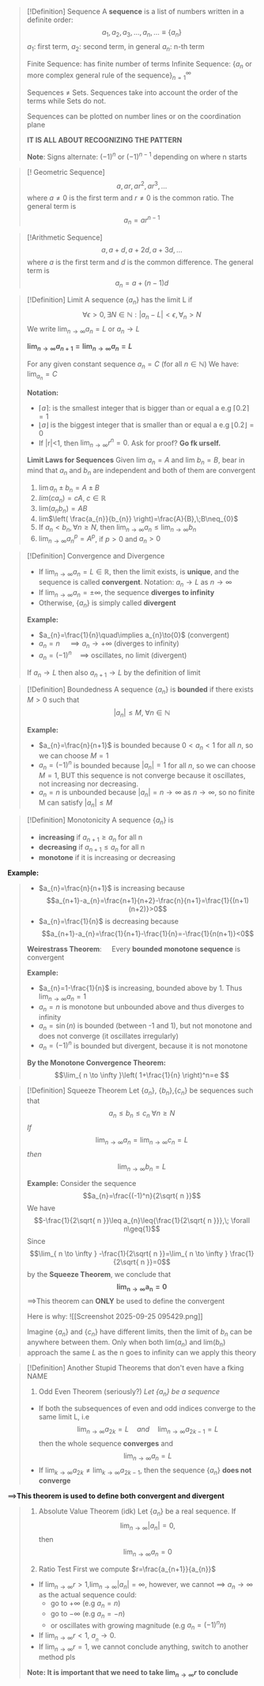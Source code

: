 >	[!Definition] Sequence
>A **sequence** is a list of numbers written in a definite order:
>$$a_{1},a_{2},a_{3},\dots,a_{n},\dots \equiv \{a_{n}\}$$
>$a_{1}$: first term, $a_{2}$: second term, in general $a_{n}$: n-th term
>
>Finite Sequence: has finite number of terms
>Infinite Sequence: $\{a_{n}\text{ or more complex general rule of the sequence}\}^{\infty}_{n=1}$
>
>Sequences $\neq$ Sets. Sequences take into account the order of the terms while Sets do not.
>
>Sequences can be plotted on number lines or on the coordination plane 
>
>**IT IS ALL ABOUT RECOGNIZING THE PATTERN**
>
>**Note**: Signs alternate: $(-1)^n$ or $(-1)^{n-1}$ depending on where n starts

>[! Geometric Sequence]
>$$a, ar, ar^{2},ar^3,\dots$$
>where $a\neq 0$ is the first term and $r \neq{0}$ is the common ratio. The general term is
>$$a_{n}=ar^{n-1}$$ 

>[!Arithmetic Sequence]
>$$a,a+d,a+2d,a+3d,\dots$$
>where $a$ is the first term and $d$ is the common difference. The general term is $$a_{n}=a+(n-1)d$$

>[!Definition] Limit
> A sequence $\{a_{n}\}$ has the limit L if
> $$\forall \epsilon > 0, \exists N \in \mathbb{N}: |a_{n}-L|<\epsilon, \forall_{n}>N $$
> We write $\lim_{ n \to \infty }a_{n}=L$ or $a_{n}\to L$
> 
> **$\lim_{ n \to \infty }a_{n+1}=\lim_{ n \to \infty }a_{n}=L$**
> 
> For any given constant sequence $a_{n}=C$ (for all $n \in \mathbb{N}$)
> We have: $\lim_{a_{n}}=C$
> 
> **Notation:**
> - $\lceil a \rceil$: is the smallest integer that is bigger than or equal a 
>   e.g $\lceil 0.2 \rceil=1$
> - $\lfloor a \rfloor$ is the biggest integer that is smaller than or equal a 
>   e.g $\lfloor 0.2 \rfloor=0$
> - If |r|<1, then $\lim_{ n \to \infty }r^n=0$. Ask for proof? **Go fk urself.**
> 
>**Limit Laws for $\textbf{Sequences}$**
>Given lim $a_{n}=A$ and lim $b_{n}=B$, bear in mind that $a_{n}$ and $b_{n}$ are independent and both of them are convergent
> 1. $\lim{ a_{n}\pm b_{n}}=A\pm B$
> 2. $lim(ca_{n})=cA,\; c \in \mathbb{R}$
> 3. lim$(a_{n}b_{n})=AB$
> 4. lim$\left( \frac{a_{n}}{b_{n}} \right)=\frac{A}{B},\;B\neq_{0}$
> 5. If $a_{n}<b_{n}, \forall n\geq N$, then $\lim_{ n \to \infty}a_{n}\leq \lim_{ n \to \infty }b_{n}$
> 6. $\lim_{ n \to \infty }a_{n}^p=A^p$,  if $p>0$ and $a_{n}>0$

>[!Definition] Convergence and Divergence
>- If $\lim_{ n \to \infty }a_{n}=L \in \mathbb{R}$, then the limit exists, is **unique**, and the sequence is called **convergent**. Notation: $a_{n}\to L$ as $n\to \infty$
>- If $\lim_{ n \to \infty }a_{n}=\pm \infty$, the sequence **diverges to infinity**
>- Otherwise, {$a_{n}$} is simply called **divergent**
>
>**Example:**
> - $a_{n}=\frac{1}{n}\quad\implies a_{n}\to{0}$ (convergent)
> - $a_{n}=n\quad\implies a_{n}\to +\infty$ (diverges to infinity)
> - $a_{n}=(-1)^n\quad\implies$ oscillates, no limit (divergent)
> 
> If $a_{n}\to L$ then also $a_{n+1}\to L$ by the definition of limit

>[!Definition] Boundedness
>A sequence {$a_{n}$} is **bounded** if there exists $M>0$ such that
>$$|a_{n}|\leq M, \; \forall n\in \mathbb{N}$$
>
>**Example:**
>- $a_{n}=\frac{n}{n+1}$ is bounded because $0<a_{n}<1$ for all $n$, so we can choose $M=1$
>- $a_{n}=(-1)^{n}$ is bounded because $|a_{n}|=1$ for all $n$, so we can choose $M=1$, BUT this sequence is not converge because it oscillates, not increasing nor decreasing.
>- $a_{n}=n$ is unbounded because $|a_{n}|=n\to \infty$ as $n\to \infty$, so no finite M can satisfy $|a_{n}|\leq M$

>[!Definition] Monotonicity 
>A sequence {$a_{n}$} is 
> - **increasing** if $a_{n+1}\geq a_{n}$ for all n
> - **decreasing** if $a_{n+1}\leq a_{n}$ for all n
> - **monotone** if it is increasing or decreasing
>   
**Example:**
>- $a_{n}=\frac{n}{n+1}$ is increasing because
>$$a_{n+1}-a_{n}=\frac{n+1}{n+2}-\frac{n}{n+1}=\frac{1}{(n+1)(n+2)}>0$$
>- $a_{n}=\frac{1}{n}$ is decreasing because
>$$a_{n+1}-a_{n}=\frac{1}{n+1}-\frac{1}{n}=-\frac{1}{n(n+1)}<0$$
>
>**Weirestrass Theorem**:
>$\quad$Every **bounded monotone sequence** is convergent
>
>**Example:**
> - $a_{n}=1-\frac{1}{n}$ is increasing, bounded above by 1. Thus $\lim_{ n \to \infty }a_{n}=1$
> - $a_{n}=n$ is monotone but unbounded above and thus diverges to infinity
> - $a_{n}=\sin(n)$ is bounded (between -1 and 1), but not monotone and does not converge (it oscillates irregularly)
> - $a_{n}=(-1)^n$ is bounded but divergent, because it is not monotone
>   
>**By the Monotone Convergence Theorem:**
> $$\lim_{ n \to \infty }\left( 1+\frac{1}{n} \right)^n=e $$

>[!Definition] Squeeze Theorem
>Let {$a_{n}$}, {$b_{n}$},{$c_{n}$} be sequences such that
>$$a_{n}\leq b_{n}\leq c_{n}\; \forall n\geq N$$
>*If*
>$$\lim_{ n \to \infty } a_{n}=\lim_{ n \to \infty } c_{n}=L$$
>*then*
>$$\lim_{ n \to \infty } b_{n}=L$$
>
>**Example:**
>Consider the sequence
>$$a_{n}=\frac{(-1)^n}{2\sqrt{ n }}$$
>We have
>$$-\frac{1}{2\sqrt{ n }}\leq a_{n}\leq{\frac{1}{2\sqrt{ n }}},\; \forall n\geq{1}$$
>Since
>$$\lim_{ n \to \infty } -\frac{1}{2\sqrt{ n }}=\lim_{ n \to \infty } \frac{1}{2\sqrt{ n }}=0$$
>by the **Squeeze Theorem**, we conclude that
>$$\mathbf{\lim_{ n \to \infty }a_{n}=0 }$$
>$\implies$This theorem can **ONLY** be used to define the convergent
>
>Here is why:
![[Screenshot 2025-09-25 095429.png]]
>
>Imagine {$a_{n}$} and {$c_{n}$} have different limits, then the limit of $b_{n}$ can be anywhere between them. Only when both lim($a_{n}$) and lim($b_{n}$) approach the same $L$ as the n goes to infinity can we apply this theory

>[!Definition] Another Stupid Theorems that don't even have a fking NAME
>1. Odd Even Theorem (seriously?)
> *Let {$a_{n}$} be a sequence*
> - If both the subsequences of even and odd indices converge to the same limit L, i.e
> $$\lim_{ n \to \infty } a_{2k}=L\quad and\quad \lim_{ n \to \infty } a_{2k-1}=L$$
> then the whole sequence **converges** and
> $$\lim_{ n \to \infty } a_{n}=L$$
> - If $\lim_{ k \to \infty }a_{2k} \neq \lim_{ k \to \infty }a_{2k-1}$, then the sequence {$a_{n}$} **does not converge**
>  
 $\implies$**This theorem is used to define both convergent and divergent**
>
>
>1. Absolute Value Theorem (idk)
>Let {$a_{n}$} be a real sequence. If
>$$\lim_{ n \to \infty } |a_{n}|=0,$$
>then
>$$\lim_{ n \to \infty } a_{n}=0$$ 
>
>
>2. Ratio Test
>First we compute $r=\frac{a_{n+1}}{a_{n}}$
> - If $\lim_{ n \to \infty }r>1$,$\lim_{ n \to \infty }|a_{n}|=\infty$, however, we cannot $\implies$ $a_{n} \to \infty$ as the actual sequence could:
>	+ go to $+\infty$ (e.g $a_{n}=n$)
>	+ go to $-\infty$ (e.g $a_{n}=-n$)
>	+ or oscillates with growing magnitude (e.g $a_{n}=(-1)^nn$)
> - If $\lim_{ n \to \infty }r<1$, $a_{_{n}} \to 0$. 
> - If $\lim_{ n \to \infty }r=1$, we cannot conclude anything, switch to another method pls
>   
>**Note: It is important that we need to take $\lim_{ n \to \infty }r$ to conclude**








